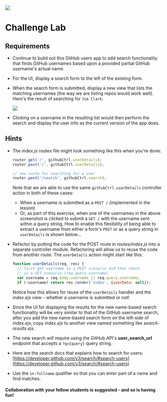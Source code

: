 <img src="https://i.imgur.com/2mZHtjU.png">

# Challenge Lab

## Requirements

- Continue to build out this GitHub users app to add search functionality that finds GitHub usernames based upon a provided partial GitHub username's actual name.

- For the UI, display a search form to the left of the existing form.

- When the search form is submitted, display a new view that lists the matching usernames (the way we are listing repos would work well).  Here's the result of searching for `Jim Clark`:

	<img src="https://i.imgur.com/nIZSDb3.png">

- Clicking on a username in the resulting list would then perform the search and display the user info as the current version of the app does.

## Hints

- The _index.js_ routes file might look something like this when you're done:

	```js
	router.get('/', githubCtrl.userDetails);
	router.post('/', githubCtrl.userDetails);
	
	// new route for searching for a user
	router.post('/search', githubCtrl.search);
	```
	
	Note that we are able to use the same `githubCtrl.userDetails` controller action in both of these cases:
	- When a username is submitted as a `POST /` (implemented in the lesson)
	- Or, as part of this exercise, when one of the usernames in the above screenshot is clicked to submit a `GET /` with the username sent within a query string. How to enable this flexibility of being able to extract a username from either a form's `POST` or as a query string in `userDetails` is shown below...

- Refactor by putting the code for the POST route in _routes/index.js_ into a separate controller module.  Refactoring will allow us to reuse the code from another route. The `userDetails` action might start like this:

	```js
	function userDetails(req, res) {
	  // first get username in a POST scenario and then check 
	  // in a GET scenario (req.query.username) 
	  var username = req.body.username || req.query.username;
	  if (!username) return res.render('index', {userData: null});
	```
	Notice how this allows for reuse of the `userDetails` handler and the _index.ejs_ view - whether a username is submitted or not!
	

- Since the UI for displaying the results for the new name-based search functionality will be very similar to that of the GitHub username search, after you add the new name-based search form on the left-side of _index.ejs_, copy _index.ejs_ to another view named something like _search-results.ejs_.

- The new search will require using the GitHub API's **user\_search\_url** endpoint that accepts a `?q={query}` query string.

- Here are the search docs that explains how to search for users:<br>[https://developer.github.com/v3/search/#search-users](https://developer.github.com/v3/search/#search-users)

- Use the `in:fullname` qualifier so that you can enter part of a name and find matches.


#### Collaboration with your fellow students is suggested - and so is having fun!

